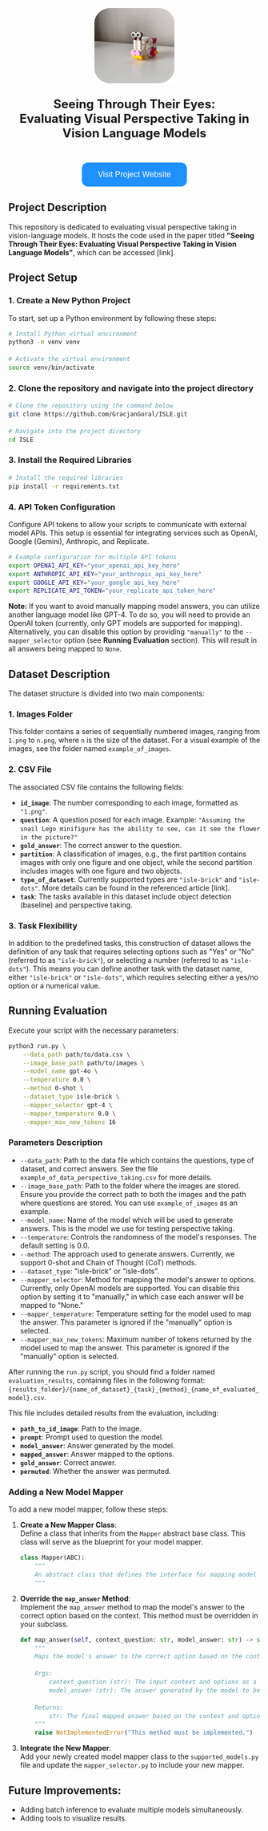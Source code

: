 <p align="center">
  <img src="logo.png" alt="Relevant Description" width="160" height="150">
</p>

<p align="center" style="font-size: 24px;">
  <strong>Seeing Through Their Eyes:<br>Evaluating Visual Perspective Taking in Vision Language Models</strong>
</p>


<p align="center">
  <a href="https://sites.google.com/view/perspective-taking/strona-g%C5%82%C3%B3wna" target="_blank" style="text-decoration: none;">
    <button style="background-color: #1E90FF; border: none; color: white; padding: 15px 32px; text-align: center; text-decoration: none; display: inline-block; font-size: 16px; margin-top: 20px; cursor: pointer; border-radius: 12px;">
      Visit Project Website
    </button>
  </a>
</p>


## Project Description
This repository is dedicated to evaluating visual perspective taking in vision-language models. It hosts the code used in the paper titled **"Seeing Through Their Eyes: Evaluating Visual Perspective Taking in Vision Language Models"**, which can be accessed [link].
## Project Setup

### 1. Create a New Python Project

To start, set up a Python environment by following these steps:

```bash
# Install Python virtual environment
python3 -m venv venv

# Activate the virtual environment
source venv/bin/activate
```
### 2. Clone the repository and navigate into the project directory
```bash
# Clone the repository using the command below
git clone https://github.com/GracjanGoral/ISLE.git

# Navigate into the project directory
cd ISLE
```
### 3. Install the Required Libraries
```bash
# Install the required libraries
pip install -r requirements.txt
```
### 4. API Token Configuration
Configure API tokens to allow your scripts to communicate with external model APIs.
This setup is essential for integrating services such as OpenAI, Google (Gemini), Anthropic, and Replicate.

```bash
# Example configuration for multiple API tokens
export OPENAI_API_KEY="your_openai_api_key_here"
export ANTHROPIC_API_KEY="your_anthropic_api_key_here"
export GOOGLE_API_KEY="your_google_api_key_here"
export REPLICATE_API_TOKEN="your_replicate_api_token_here"
```
**Note:**
If you want to avoid manually mapping model answers, you can utilize another language model like GPT-4.
To do so, you will need to provide an OpenAI token (currently, only GPT models are supported for mapping).
Alternatively, you can disable this option by providing `"manually"` to the `--mapper_selector` option (see **Running Evaluation** section). This will result in all answers being mapped to `None`.

## Dataset Description

The dataset structure is divided into two main components:

### 1. Images Folder
This folder contains a series of sequentially numbered images, ranging from `1.png` to `n.png`, where `n` is the size of the dataset. For a visual example of the images, see the folder named `example_of_images`.

### 2. CSV File
The associated CSV file contains the following fields:
- **`id_image`**: The number corresponding to each image, formatted as `"1.png"`.
- **`question`**: A question posed for each image. Example: `"Assuming the snail Lego minifigure has the ability to see, can it see the flower in the picture?"`
- **`gold_answer`**: The correct answer to the question.
- **`partition`**: A classification of images, e.g., the first partition contains images with only one figure and one object, while the second partition includes images with one figure and two objects.
- **`type_of_dataset`**: Currently supported types are `"isle-brick"` and `"isle-dots"`. More details can be found in the referenced article [link].
- **`task`**: The tasks available in this dataset include object detection (baseline) and perspective taking.

### 3. Task Flexibility
In addition to the predefined tasks, this construction of dataset allows the definition of any task that requires selecting options such as "Yes" or "No" (referred to as `"isle-brick"`), or selecting a number (referred to as `"isle-dots"`).
This means you can define another task with the dataset name, either `"isle-brick"` or `"isle-dots"`, which requires selecting either a yes/no option or a numerical value.
## Running Evaluation

Execute your script with the necessary parameters:

```bash
python3 run.py \
    --data_path path/to/data.csv \
    --image_base_path path/to/images \
    --model_name gpt-4o \
    --temperature 0.0 \
    --method 0-shot \
    --dataset_type isle-brick \
    --mapper_selector gpt-4 \
    --mapper_temperature 0.0 \
    --mapper_max_new_tokens 16
```
### Parameters Description

- `--data_path`: Path to the data file which contains the questions, type of dataset, and correct answers. See the file `example_of_data_perspective_taking.csv` for more details.
- `--image_base_path`: Path to the folder where the images are stored. Ensure you provide the correct path to both the images and the path where questions are stored. You can use `example_of_images` as an example.
- `--model_name`: Name of the model which will be used to generate answers. This is the model we use for testing perspective taking.
- `--temperature`: Controls the randomness of the model's responses. The default setting is 0.0.
- `--method`: The approach used to generate answers. Currently, we support 0-shot and Chain of Thought (CoT) methods.
- `--dataset_type`: "isle-brick" or "isle-dots".
- `--mapper_selector`: Method for mapping the model's answer to options. Currently, only OpenAI models are supported. You can disable this option by setting it to "manually," in which case each answer will be mapped to "None."
- `--mapper_temperature`: Temperature setting for the model used to map the answer. This parameter is ignored if the "manually" option is selected.
- `--mapper_max_new_tokens`: Maximum number of tokens returned by the model used to map the answer. This parameter is ignored if the "manually" option is selected.

After running the `run.py` script, you should find a folder named `evaluation_results`, containing files in the following format: `{results_folder}/{name_of_dataset}_{task}_{method}_{name_of_evaluated_model}.csv`.

This file includes detailed results from the evaluation, including:
- **`path_to_id_image`**: Path to the image.
- **`prompt`**: Prompt used to question the model.
- **`model_answer`**: Answer generated by the model.
- **`mapped_answer`**: Answer mapped to the options.
- **`gold_answer`**: Correct answer.
- **`permuted`**: Whether the answer was permuted.

### Adding a New Model Mapper

To add a new model mapper, follow these steps:

1. **Create a New Mapper Class**:  
   Define a class that inherits from the `Mapper` abstract base class. This class will serve as the blueprint for your model mapper.

    ```python
    class Mapper(ABC):
        """
        An abstract class that defines the interface for mapping model answers to predefined options.
        """ 
    ```

2. **Override the `map_answer` Method**:  
   Implement the `map_answer` method to map the model's answer to the correct option based on the context. This method must be overridden in your subclass.

    ```python
    def map_answer(self, context_question: str, model_answer: str) -> str:
        """
        Maps the model's answer to the correct option based on the context and returns the mapped result.

        Args:
            context_question (str): The input context and options as a string.
            model_answer (str): The answer generated by the model to be mapped.

        Returns:
            str: The final mapped answer based on the context and options provided.
        """
        raise NotImplementedError("This method must be implemented.")
    ```

4. **Integrate the New Mapper**:  
   Add your newly created model mapper class to the `supported_models.py` file and update the `mapper_selector.py` to include your new mapper. 


## Future Improvements:
   - Adding batch inference to evaluate multiple models simultaneously.
   - Adding tools to visualize results.
